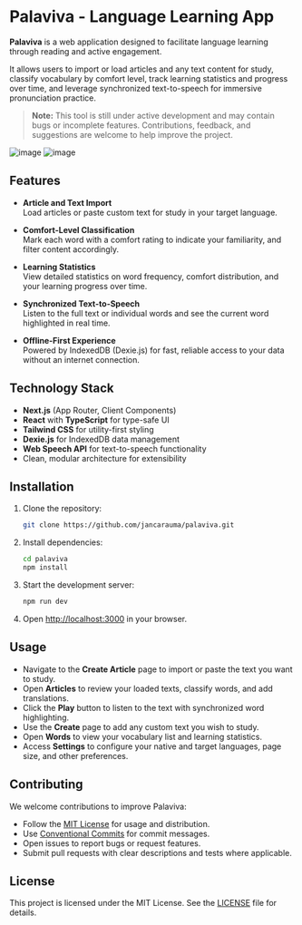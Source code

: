 # Palaviva - Language Learning App

**Palaviva** is a web application designed to facilitate language learning through reading and active engagement. 

It allows users to import or load articles and any text content for study, classify vocabulary by comfort level, track learning statistics and progress over time, and leverage synchronized text-to-speech for immersive pronunciation practice.

> **Note:** This tool is still under active development and may contain bugs or incomplete features. Contributions, feedback, and suggestions are welcome to help improve the project.

![image](https://github.com/user-attachments/assets/012d603b-818b-4550-ab39-587b5a265246)
![image](https://github.com/user-attachments/assets/e4a3babd-fd89-450d-a54b-77bd54b39509)

## Features

- **Article and Text Import**  
  Load articles or paste custom text for study in your target language.

- **Comfort-Level Classification**  
  Mark each word with a comfort rating to indicate your familiarity, and filter content accordingly.

- **Learning Statistics**  
  View detailed statistics on word frequency, comfort distribution, and your learning progress over time.

- **Synchronized Text-to-Speech**  
  Listen to the full text or individual words and see the current word highlighted in real time.

- **Offline-First Experience**  
  Powered by IndexedDB (Dexie.js) for fast, reliable access to your data without an internet connection.

## Technology Stack

- **Next.js** (App Router, Client Components)  
- **React** with **TypeScript** for type-safe UI  
- **Tailwind CSS** for utility-first styling  
- **Dexie.js** for IndexedDB data management  
- **Web Speech API** for text-to-speech functionality  
- Clean, modular architecture for extensibility

## Installation

1. Clone the repository:
   ```bash
   git clone https://github.com/jancarauma/palaviva.git
   ```
2. Install dependencies:
   ```bash
   cd palaviva
   npm install
   ```
3. Start the development server:
   ```bash
   npm run dev
   ```
4. Open [http://localhost:3000](http://localhost:3000) in your browser.

## Usage

- Navigate to the **Create Article** page to import or paste the text you want to study.  
- Open **Articles** to review your loaded texts, classify words, and add translations.  
- Click the **Play** button to listen to the text with synchronized word highlighting.  
- Use the **Create** page to add any custom text you wish to study.  
- Open **Words** to view your vocabulary list and learning statistics.  
- Access **Settings** to configure your native and target languages, page size, and other preferences.  

## Contributing

We welcome contributions to improve Palaviva:

- Follow the [MIT License](#license) for usage and distribution.
- Use [Conventional Commits](https://www.conventionalcommits.org/) for commit messages.
- Open issues to report bugs or request features.
- Submit pull requests with clear descriptions and tests where applicable.

## License

This project is licensed under the MIT License. See the [LICENSE](./LICENSE) file for details.
